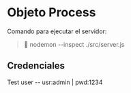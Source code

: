 # Objeto Process

Comando para ejecutar el servidor: 

> 🚀 nodemon --inspect ./src/server.js 

Credenciales
------------

Test user -- usr:admin | pwd:1234